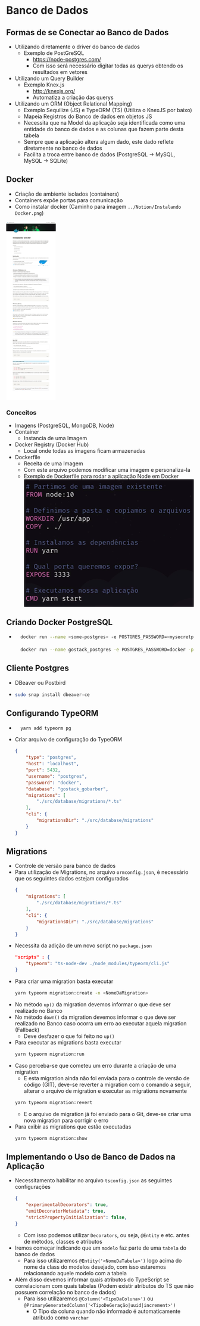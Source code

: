 # Banco de Dados

## Formas de se Conectar ao Banco de Dados

- Utilizando diretamente o driver do banco de dados
  - Exemplo de PostGreSQL
    - https://node-postgres.com/
    - Com isso será necessário digitar todas as querys obtendo os resultados em vetores
- Utilizando um Query Builder
  - Exemplo Knex.js
    - http://knexjs.org/
    - Automatiza a criação das querys
- Utilizando um ORM (Object Relational Mapping)
  - Exemplo Sequilize (JS) e TypeORM (TS) (Utiliza o KnexJS por baixo)
  - Mapeia Registros do Banco de dados em objetos JS
  - Necessita que na Model da aplicação seja identificada como uma entidade do banco de dados e as colunas que fazem parte desta tabela
  - Sempre que a aplicação altera algum dado, este dado reflete diretamente no banco de dados
  - Facilita a troca entre banco de dados (PostgreSQL -> MySQL, MySQL -> SQLite)

## Docker

- Criação de ambiente isolados (containers)
- Containers expôe portas para comunicação
- Como instalar docker (Caminho para imagem `../Notion/Instalando Docker.png`)
<img src="../Notion/Instalando Docker.png" height="480px" style="display:block">

### Conceitos

- Imagens (PostgreSQL, MongoDB, Node)
- Container
  - Instancia de uma Imagem
- Docker Registry (Docker Hub)
  - Local onde todas as imagens ficam armazenadas
- Dockerfile
  - Receita de uma Imagem
  - Com este arquivo podemos modificar uma imagem e personaliza-la
  - Exemplo de Dockerfile para rodar a aplicação Node em Docker
    <img src="./Assets/container-node.png" width="480px" style="display:block">

## Criando Docker PostgreSQL

- ```bash
    docker run --name <some-postgres> -e POSTGRES_PASSWORD=<mysecretpassword> -p <porta-da-maquina>:<porta-do-container> -d postgres

    docker run --name gostack_postgres -e POSTGRES_PASSWORD=docker -p 5432:5432 -d postgres
  ```

## Cliente Postgres

- DBeaver ou Postbird
- ```bash
  sudo snap install dbeaver-ce
  ```

## Configurando TypeORM

- ```bash
    yarn add typeorm pg
  ```
- Criar arquivo de configuração do TypeORM
    ```json
    {
        "type": "postgres",
        "host": "localhost",
        "port": 5432,
        "username": "postgres",
        "password": "docker",
        "database": "gostack_gobarber",
        "migrations": [
            "./src/database/migrations/*.ts"
        ],
        "cli": {
            "migrationsDir": "./src/database/migrations"
        }
    }

    ```

## Migrations

- Controle de versão para banco de dados
- Para utilização de Migrations, no arquivo `ormconfig.json`, é necessário que os seguintes dados estejam configurados
    ```json
    {
        "migrations": [
            "./src/database/migrations/*.ts"
        ],
        "cli": {
            "migrationsDir": "./src/database/migrations"
        }
    }
    ```
- Necessita da adição de um novo script no `package.json`
    ```json
    "scripts" : {
        "typeorm": "ts-node-dev ./node_modules/typeorm/cli.js"
    }
    ```
- Para criar uma migration basta executar
    ```bash
    yarn typeorm migration:create -n <NomeDaMigration>
    ```
- No método `up()` da migration devemos informar o que deve ser realizado no Banco
- No método `down()` da migration devemos informar o que deve ser realizado no Banco caso ocorra um erro ao executar aquela migration (Fallback)
    - Deve desfazer o que foi feito no `up()`
- Para executar as migrations basta executar
    ```bash
    yarn typeorm migration:run
    ```
- Caso perceba-se que cometeu um erro durante a criação de uma migration
    - E esta migration ainda não foi enviada para o controle de versão de código (GIT), deve-se reverter a migration com o comando a seguir, alterar o arquivo de migration e executar as migrations novamente
    ```bash
    yarn typeorm migration:revert
    ```
    - E o arquivo de migration já foi enviado para o Git, deve-se criar uma nova migration para corrigir o erro
- Para exibir as migrations que estão executadas
    ```bash
    yarn typeorm migration:show
    ```

## Implementando o Uso de Banco de Dados na Aplicação

- Necessitamento habilitar no arquivo `tsconfig.json` as seguintes configurações
    ```json
    {
        "experimentalDecorators": true, 
        "emitDecoratorMetadata": true,
        "strictPropertyInitialization": false,
    }
    ```
    - Com isso podemos utilizar `Decorators`, ou seja, `@Entity` e etc. antes de métodos, classes e atributos
- Iremos começar indicando que um `modelo` faz parte de uma `tabela` do banco de dados
    - Para isso utilizaremos `@Entity('<NomeDaTabela>')` logo acima do nome da class do modelos desejado, com isso estaremos relacionando aquele modelo com a tabela
- Além disso devemos informar quais atributos do TypeScript se correlacionam com quais tabelas (Podem existir atributos do TS que não possuem correlação no banco de dados)
    - Para isso utilizaremos `@Column('<TipoDaColuna>')` ou `@PrimaryGeneratedColumn('<TipoDeGeração|uuid|increment>')`
        - O Tipo da coluna quando não informado é automaticamente atribudo como `varchar`
